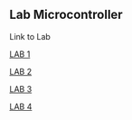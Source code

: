 ## Lab Microcontroller

Link to Lab


[LAB 1](/master/LAB%201/le202.md)

[LAB 2](/LAB%202/le202.md)

[LAB 3](/LAB%203/le202.md)

[LAB 4](https://drive.google.com/file/d/1usMidEhNxBD5mE_HAZErjwXZ-jihON-m/view?usp=sharing)
